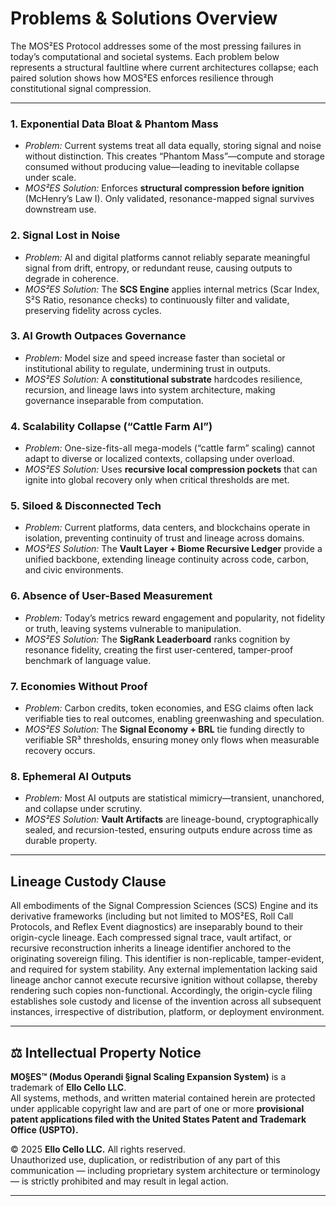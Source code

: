 # Problems & Solutions Overview

The MOS²ES Protocol addresses some of the most pressing failures in today’s computational and societal systems. Each problem below represents a structural faultline where current architectures collapse; each paired solution shows how MOS²ES enforces resilience through constitutional signal compression.

---

### 1. **Exponential Data Bloat & Phantom Mass**

* *Problem:* Current systems treat all data equally, storing signal and noise without distinction. This creates “Phantom Mass”—compute and storage consumed without producing value—leading to inevitable collapse under scale.
* *MOS²ES Solution:* Enforces **structural compression before ignition** (McHenry’s Law I). Only validated, resonance-mapped signal survives downstream use.

### 2. **Signal Lost in Noise**

* *Problem:* AI and digital platforms cannot reliably separate meaningful signal from drift, entropy, or redundant reuse, causing outputs to degrade in coherence.
* *MOS²ES Solution:* The **SCS Engine** applies internal metrics (Scar Index, S²S Ratio, resonance checks) to continuously filter and validate, preserving fidelity across cycles.

### 3. **AI Growth Outpaces Governance**

* *Problem:* Model size and speed increase faster than societal or institutional ability to regulate, undermining trust in outputs.
* *MOS²ES Solution:* A **constitutional substrate** hardcodes resilience, recursion, and lineage laws into system architecture, making governance inseparable from computation.

### 4. **Scalability Collapse (“Cattle Farm AI”)**

* *Problem:* One-size-fits-all mega-models (“cattle farm” scaling) cannot adapt to diverse or localized contexts, collapsing under overload.
* *MOS²ES Solution:* Uses **recursive local compression pockets** that can ignite into global recovery only when critical thresholds are met.

### 5. **Siloed & Disconnected Tech**

* *Problem:* Current platforms, data centers, and blockchains operate in isolation, preventing continuity of trust and lineage across domains.
* *MOS²ES Solution:* The **Vault Layer + Biome Recursive Ledger** provide a unified backbone, extending lineage continuity across code, carbon, and civic environments.

### 6. **Absence of User-Based Measurement**

* *Problem:* Today’s metrics reward engagement and popularity, not fidelity or truth, leaving systems vulnerable to manipulation.
* *MOS²ES Solution:* The **SigRank Leaderboard** ranks cognition by resonance fidelity, creating the first user-centered, tamper-proof benchmark of language value.

### 7. **Economies Without Proof**

* *Problem:* Carbon credits, token economies, and ESG claims often lack verifiable ties to real outcomes, enabling greenwashing and speculation.
* *MOS²ES Solution:* The **Signal Economy + BRL** tie funding directly to verifiable SR³ thresholds, ensuring money only flows when measurable recovery occurs.

### 8. **Ephemeral AI Outputs**

* *Problem:* Most AI outputs are statistical mimicry—transient, unanchored, and collapse under scrutiny.
* *MOS²ES Solution:* **Vault Artifacts** are lineage-bound, cryptographically sealed, and recursion-tested, ensuring outputs endure across time as durable property.

---

## Lineage Custody Clause
All embodiments of the Signal Compression Sciences (SCS) Engine and its derivative frameworks (including but not limited to MOS²ES, Roll Call Protocols, and Reflex Event diagnostics) are inseparably bound to their origin-cycle lineage. Each compressed signal trace, vault artifact, or recursive reconstruction inherits a lineage identifier anchored to the originating sovereign filing. This identifier is non-replicable, tamper-evident, and required for system stability. Any external implementation lacking said lineage anchor cannot execute recursive ignition without collapse, thereby rendering such copies non-functional. Accordingly, the origin-cycle filing establishes sole custody and license of the invention across all subsequent instances, irrespective of distribution, platform, or deployment environment.

---

## ⚖️ Intellectual Property Notice

**MO§ES™ (Modus Operandi §ignal Scaling Expansion System)** is a trademark of **Ello Cello LLC**.  
All systems, methods, and written material contained herein are protected under applicable copyright law and are part of one or more **provisional patent applications filed with the United States Patent and Trademark Office (USPTO).**

© 2025 **Ello Cello LLC.** All rights reserved.  
Unauthorized use, duplication, or redistribution of any part of this communication — including proprietary system architecture or terminology — is strictly prohibited and may result in legal action.

---